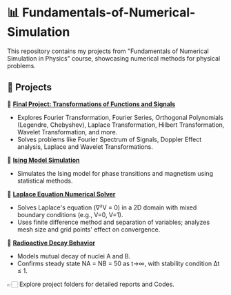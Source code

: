 # 📊 Fundamentals-of-Numerical-Simulation

This repository contains my projects from "Fundamentals of Numerical Simulation in Physics" course, showcasing numerical methods for physical problems.

## 📂 Projects

🔵 [**Final Project: Transformations of Functions and Signals**](https://github.com/MinaShiri-Physics/Fundamentals-of-Numerical-Simulation-in-Physics/tree/main/Final%20Project)
  - Explores Fourier Transformation, Fourier Series, Orthogonal Polynomials (Legendre, Chebyshev), Laplace Transformation, Hilbert Transformation, Wavelet Transformation, and more.
  - Solves problems like Fourier Spectrum of Signals, Doppler Effect analysis, Laplace and Wavelet Transformations.

🔵 [**Ising Model Simulation**](https://github.com/MinaShiri-Physics/Fundamentals-of-Numerical-Simulation-in-Physics/tree/main/Ising%20Model%20Simulation)
  - Simulates the Ising model for phase transitions and magnetism using statistical methods.

🔵 [**Laplace Equation Numerical Solver**](https://github.com/MinaShiri-Physics/Fundamentals-of-Numerical-Simulation-in-Physics/tree/main/Laplace%20Equation%20Numerical%20Solver)
  - Solves Laplace's equation (∇²V = 0) in a 2D domain with mixed boundary conditions (e.g., V=0, V=1).
  - Uses finite difference method and separation of variables; analyzes mesh size and grid points' effect on convergence.

🔵 [**Radioactive Decay Behavior**](https://github.com/MinaShiri-Physics/Fundamentals-of-Numerical-Simulation-in-Physics/tree/main/Radioactive%20Decay%20Behavior)
  - Models mutual decay of nuclei A and B.
  - Confirms steady state NA = NB = 50 as t→∞, with stability condition Δt ≤ 1.

👉🏻 Explore project folders for detailed reports and Codes.
